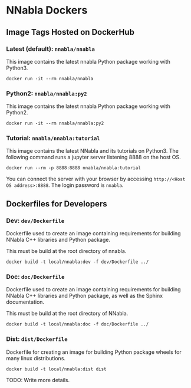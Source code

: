 # NNabla Dockers

## Image Tags Hosted on DockerHub

### Latest (default): `nnabla/nnabla`

This image contains the latest nnabla Python package working with Python3.

```
docker run -it --rm nnabla/nnabla
```

### Python2: `nnabla/nnabla:py2`

This image contains the latest nnabla Python package working with Python2.

```
docker run -it --rm nnabla/nnabla:py2
```

### Tutorial: `nnabla/nnabla:tutorial`

This image contains the latest NNabla and its tutorials on Python3.
The following command runs a jupyter server listening 8888 on the host OS.

```
docker run --rm -p 8888:8888 nnabla/nnabla:tutorial
```

You can connect the server with your browser by accessing
`http://<Host OS address>:8888`. The login password is `nnabla`.

## Dockerfiles for Developers

### Dev: `dev/Dockerfile`

Dockerfile used to create an image containing requirements for
building NNabla C++ libraries and Python package.

This must be build at the root directory of nnabla.

```
docker build -t local/nnabla:dev -f dev/Dockerfile ../
```

### Doc: `doc/Dockerfile`

Dockerfile used to create an image containing requirements for
building NNabla C++ libraries and Python package, as well as
the Sphinx documentation.

This must be build at the root directory of NNabla.

```
docker build -t local/nnabla:doc -f doc/Dockerfile ../
```

### Dist: `dist/Dockerfile`

Dockerfile for creating an image for building Python package wheels
for many linux distributions.

```
docker build -t local/nnabla:dist dist
```

TODO: Write more details.
